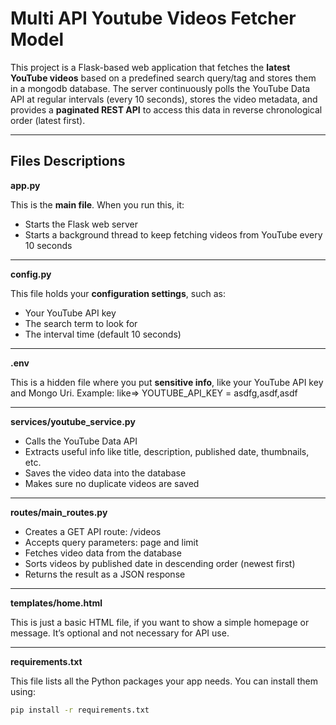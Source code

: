 # Multi API Youtube Videos Fetcher Model

This project is a Flask-based web application that fetches the **latest YouTube videos** based on a predefined search query/tag and stores them in a mongodb database. The server continuously polls the YouTube Data API at regular intervals (every 10 seconds), stores the video metadata, and provides a **paginated REST API** to access this data in reverse chronological order (latest first).

*****************************************************************************************************

## Files Descriptions

**app.py**

This is the **main file**. When you run this, it:
- Starts the Flask web server
- Starts a background thread to keep fetching videos from YouTube every 10 seconds

*****************************************************************************************************

**config.py**

This file holds your **configuration settings**, such as:
- Your YouTube API key
- The search term to look for
- The interval time (default 10 seconds)

*****************************************************************************************************

**.env**

This is a hidden file where you put **sensitive info**, like your YouTube API key and Mongo Uri. Example:
like=> YOUTUBE_API_KEY = asdfg,asdf,asdf

*****************************************************************************************************

**services/youtube_service.py**

- Calls the YouTube Data API
- Extracts useful info like title, description, published date, thumbnails, etc.
- Saves the video data into the database
- Makes sure no duplicate videos are saved

*****************************************************************************************************

**routes/main_routes.py**

- Creates a GET API route: /videos
- Accepts query parameters: page and limit
- Fetches video data from the database
- Sorts videos by published date in descending order (newest first)
- Returns the result as a JSON response

*****************************************************************************************************

**templates/home.html**

This is just a basic HTML file, if you want to show a simple homepage or message. It’s optional and not necessary for API use.

*****************************************************************************************************

**requirements.txt**

This file lists all the Python packages your app needs. You can install them using:

```bash
pip install -r requirements.txt


